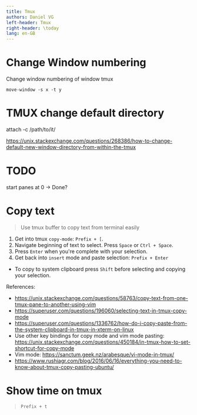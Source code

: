 ```yaml
---
title: Tmux
authors: Daniel VG
left-header: Tmux
right-header: \today
lang: en-GB
---
```


# Change Window numbering

Change window numbering of window tmux

`move-window -s x -t y`

# TMUX change default directory

attach -c /path/to/it/

<https://unix.stackexchange.com/questions/268386/how-to-change-default-new-window-directory-from-within-the-tmux>

# TODO

start panes at 0 -> Done?

# Copy text

> Use tmux buffer to copy text from terminal easily

1. Get into tmux `copy-mode`: `Prefix + [`.
2. Navigate beginning of text to select. Press `Space` or  `Ctrl + Space`.
3. Press `Enter` when you're complete with your selection.
4. Get back into `insert` mode and paste selection: `Prefix + Enter`

* To copy to system clipboard press `Shift` before selecting and copying your selection.

References:

* <https://unix.stackexchange.com/questions/58763/copy-text-from-one-tmux-pane-to-another-using-vim>
* <https://superuser.com/questions/196060/selecting-text-in-tmux-copy-mode>
* <https://superuser.com/questions/1336762/how-do-i-copy-paste-from-the-system-clipboard-in-tmux-in-xterm-on-linux>
* Use other key bindings for copy mode and vim mode pasting: <https://unix.stackexchange.com/questions/450184/in-tmux-how-to-set-shortcut-for-copy-mode>
* Vim mode: <https://sanctum.geek.nz/arabesque/vi-mode-in-tmux/>
* <https://www.rushiagr.com/blog/2016/06/16/everything-you-need-to-know-about-tmux-copy-pasting-ubuntu/>

# Show time on tmux

> `Prefix + t`

